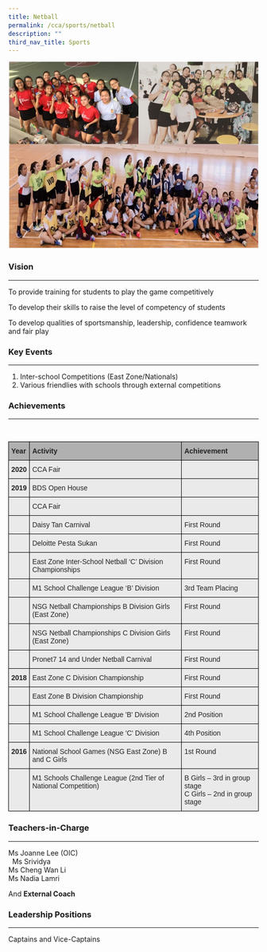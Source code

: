 ```yaml
---
title: Netball
permalink: /cca/sports/netball
description: ""
third_nav_title: Sports
---
```

![Netball](/images/Netball.jpeg)

### Vision  

---------

To provide training for students to play the game competitively

  

To develop their skills to raise the level of competency of students

  

To develop qualities of sportsmanship, leadership, confidence teamwork and fair play

  

### Key Events
----------

1.  Inter-school Competitions (East Zone/Nationals)
2.  Various friendlies with schools through external competitions

  

### Achievements
------------

<br>

<style type="text/css">
.tg  {border-collapse:collapse;border-spacing:0;}
.tg td{border-color:black;border-style:solid;border-width:1px;font-family:Arial, sans-serif;font-size:14px;
  overflow:hidden;padding:10px 5px;word-break:normal;}
.tg th{border-color:black;border-style:solid;border-width:1px;font-family:Arial, sans-serif;font-size:14px;
  font-weight:normal;overflow:hidden;padding:10px 5px;word-break:normal;}
.tg .tg-y7qa{background-color:#EAEAEA;color:#222;text-align:left;vertical-align:top}
.tg .tg-1xc9{background-color:#B0B0B0;color:#222;font-weight:bold;text-align:left;vertical-align:top}
.tg .tg-laxs{background-color:#EAEAEA;text-align:left;vertical-align:middle}
.tg .tg-rj1p{background-color:#EAEAEA;color:#222;font-weight:bold;text-align:left;vertical-align:top}
</style>
<table class="tg">
<thead>
  <tr>
    <th class="tg-1xc9"><span style="color:#222">Year</span></th>
    <th class="tg-1xc9"><span style="color:#222">Activity</span></th>
    <th class="tg-1xc9"><span style="color:#222">Achievement</span></th>
  </tr>
</thead>
<tbody>
  <tr>
    <td class="tg-rj1p"><span style="color:#222">2020</span></td>
    <td class="tg-y7qa"><span style="color:#222">CCA Fair</span></td>
    <td class="tg-y7qa"> </td>
  </tr>
  <tr>
    <td class="tg-rj1p"><span style="color:#222">2019</span></td>
    <td class="tg-y7qa"><span style="color:#222">BDS Open House</span></td>
    <td class="tg-y7qa"> </td>
  </tr>
  <tr>
    <td class="tg-y7qa"> </td>
    <td class="tg-y7qa"><span style="color:#222">CCA Fair</span></td>
    <td class="tg-y7qa"> </td>
  </tr>
  <tr>
    <td class="tg-y7qa"> </td>
    <td class="tg-y7qa"><span style="color:#222">Daisy Tan Carnival</span></td>
    <td class="tg-y7qa">First Round </td>
  </tr>
  <tr>
    <td class="tg-y7qa"> </td>
    <td class="tg-y7qa"><span style="color:#222">Deloitte Pesta Sukan</span></td>
    <td class="tg-y7qa">First Round</td>
  </tr>
  <tr>
    <td class="tg-y7qa"> </td>
    <td class="tg-y7qa"><span style="color:#222">East Zone Inter-School Netball ‘C’ Division Championships</span></td>
    <td class="tg-y7qa">First Round</td>
  </tr>
  <tr>
    <td class="tg-y7qa"> </td>
    <td class="tg-y7qa"><span style="color:#222">M1 School Challenge League ‘B’ Division</span></td>
    <td class="tg-y7qa"><span style="color:#222">3</span>rd <span style="color:#222">Team Placing</span></td>
  </tr>
  <tr>
    <td class="tg-y7qa"> </td>
    <td class="tg-y7qa"><span style="color:#222">NSG Netball Championships B Division Girls (East Zone)</span></td>
    <td class="tg-y7qa">First Round</td>
  </tr>
  <tr>
    <td class="tg-y7qa"> </td>
    <td class="tg-y7qa"><span style="color:#222">NSG Netball Championships C Division Girls (East Zone)</span></td>
    <td class="tg-y7qa">First Round</td>
  </tr>
  <tr>
    <td class="tg-y7qa"> </td>
    <td class="tg-y7qa"><span style="color:#222">Pronet7 14 and Under Netball Carnival</span></td>
    <td class="tg-y7qa">First Round</td>
  </tr>
  <tr>
    <td class="tg-rj1p"><span style="color:#222">2018</span></td>
    <td class="tg-y7qa"><span style="color:#222">East Zone C Division Championship</span></td>
    <td class="tg-y7qa"><span style="color:#222">First Round</span></td>
  </tr>
  <tr>
    <td class="tg-y7qa"><span style="color:#222"> </span></td>
    <td class="tg-y7qa"><span style="color:#222">East Zone B Division Championship</span></td>
    <td class="tg-y7qa"><span style="color:#222">First Round</span></td>
  </tr>
  <tr>
    <td class="tg-laxs"></td>
    <td class="tg-y7qa"><span style="color:#222">M1 School Challenge League 'B' Division</span></td>
    <td class="tg-y7qa"><span style="color:#222">2nd Position</span></td>
  </tr>
  <tr>
    <td class="tg-y7qa"><span style="color:#222"> </span></td>
    <td class="tg-y7qa"><span style="color:#222">M1 School Challenge League 'C' Division </span></td>
    <td class="tg-y7qa"><span style="color:#222">4th Position</span></td>
  </tr>
  <tr>
    <td class="tg-rj1p"><span style="color:#222"> 2016</span></td>
    <td class="tg-y7qa"><span style="color:#222">National School Games (NSG East Zone) B and C Girls</span></td>
    <td class="tg-y7qa"><span style="color:#222">1st Round</span></td>
  </tr>
  <tr>
    <td class="tg-laxs"></td>
    <td class="tg-y7qa"><span style="color:#222">M1 Schools Challenge League (2nd Tier of National Competition)</span></td>
    <td class="tg-y7qa"><span style="color:#222">B Girls – 3rd in group stage </span><br><span style="color:#222">C Girls – 2nd in group stage</span></td>
  </tr>
</tbody>
</table>

### Teachers-in-Charge  
---------------------

Ms Joanne Lee (OIC) <br> 
Ms Srividya <br>
Ms Cheng Wan Li <br>
Ms Nadia Lamri  <br>


And **External Coach**

### Leadership Positions
--------------------

Captains and Vice-Captains